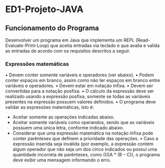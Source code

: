 # ED1-Projeto-JAVA
## Funcionamento do Programa
Desenvolver um programa em Java que implementa um REPL (Read-Evaluate-Print-Loop) que aceita entradas via teclado e que avalia e valida as entradas de acordo com os requisitos descritos a seguir.
### Expressões matemáticas
• Devem conter somente variáveis e operadores (ver abaixo).
• Podem conter espaços em branco, assim como não ter espaços em branco entre variáveis e operadores.
• Devem estar em notação infixa.
• Devem ser convertidas para a notação posfixa.
• O cálculo da expressão deve ser realizado usando a expressão posfixa, somente se todas as variáveis presentes na expressão possuem valores definidos.
• O programa deve validar as expressões matemáticas, isto é:
  - Aceitar somente as operações indicadas abaixo.
  - Aceitar somente variáveis como operandos, sendo que as variáveis possuem uma única letra, conforme indicado abaixo.
  - Considerar que uma expressão matemática na notação infixa pode conter parênteses que definem a prioridade das operações.
• Caso a expressão inserida seja inválida (por exemplo, a expressão contém algum operador que não seja um dos cinco indicados ou possui uma quantidade incorreta de parênteses, como ((((A * (B – C)), o programa deve exibir uma mensagem informando o erro.
